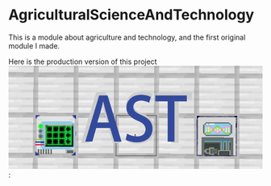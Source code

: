 # AgriculturalScienceAndTechnology
This is a module about agriculture and technology, and the first original module I made.

Here is the production version of this project
![ast](https://github.com/TurnipRadish/AgriculturalScienceAndTechnology/blob/master/ast.png):
